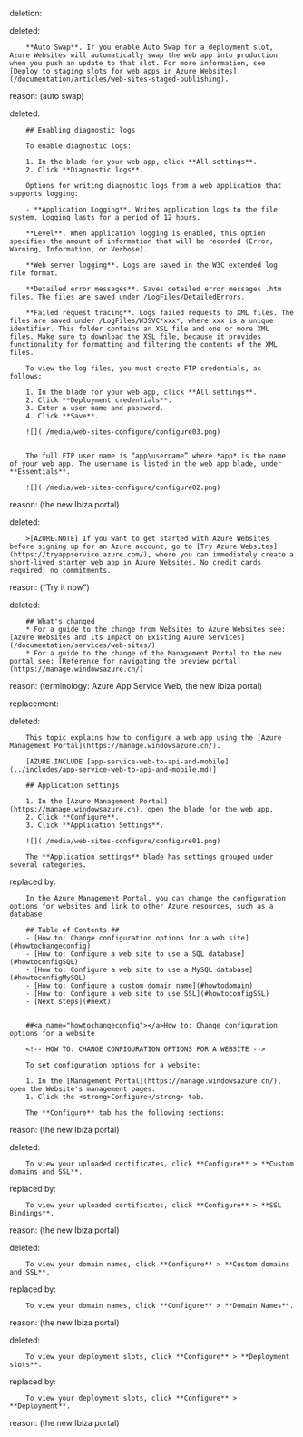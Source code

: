 deletion:

deleted:

		**Auto Swap**. If you enable Auto Swap for a deployment slot, Azure Websites will automatically swap the web app into production when you push an update to that slot. For more information, see [Deploy to staging slots for web apps in Azure Websites](/documentation/articles/web-sites-staged-publishing).

reason: (auto swap)

deleted:

		## Enabling diagnostic logs
		
		To enable diagnostic logs:
		
		1. In the blade for your web app, click **All settings**.
		2. Click **Diagnostic logs**. 
		
		Options for writing diagnostic logs from a web application that supports logging: 
		
		- **Application Logging**. Writes application logs to the file system. Logging lasts for a period of 12 hours. 
		
		**Level**. When application logging is enabled, this option specifies the amount of information that will be recorded (Error, Warning, Information, or Verbose).
		
		**Web server logging**. Logs are saved in the W3C extended log file format. 
		
		**Detailed error messages**. Saves detailed error messages .htm files. The files are saved under /LogFiles/DetailedErrors. 
		
		**Failed request tracing**. Logs failed requests to XML files. The files are saved under /LogFiles/W3SVC*xxx*, where xxx is a unique identifier. This folder contains an XSL file and one or more XML files. Make sure to download the XSL file, because it provides functionality for formatting and filtering the contents of the XML files.
		
		To view the log files, you must create FTP credentials, as follows:
		
		1. In the blade for your web app, click **All settings**.
		2. Click **Deployment credentials**.
		3. Enter a user name and password.
		4. Click **Save**.
		
		![](./media/web-sites-configure/configure03.png)
		
		
		The full FTP user name is “app\username” where *app* is the name of your web app. The username is listed in the web app blade, under **Essentials**.  
		
		![](./media/web-sites-configure/configure02.png)

reason: (the new Ibiza portal)

deleted:

		>[AZURE.NOTE] If you want to get started with Azure Websites before signing up for an Azure account, go to [Try Azure Websites](https://tryappservice.azure.com/), where you can immediately create a short-lived starter web app in Azure Websites. No credit cards required; no commitments.

reason: (“Try it now”)

deleted:

		## What's changed
		* For a guide to the change from Websites to Azure Websites see: [Azure Websites and Its Impact on Existing Azure Services](/documentation/services/web-sites/)
		* For a guide to the change of the Management Portal to the new portal see: [Reference for navigating the preview portal](https://manage.windowsazure.cn/)

reason: (terminology: Azure App Service Web, the new Ibiza portal)

replacement:

deleted:

		This topic explains how to configure a web app using the [Azure Management Portal](https://manage.windowsazure.cn/).
		
		[AZURE.INCLUDE [app-service-web-to-api-and-mobile](../includes/app-service-web-to-api-and-mobile.md)] 
		
		## Application settings
		
		1. In the [Azure Management Portal](https://manage.windowsazure.cn), open the blade for the web app.
		2. Click **Configure**.
		3. Click **Application Settings**.
		
		![](./media/web-sites-configure/configure01.png)
		
		The **Application settings** blade has settings grouped under several categories.

replaced by:

		In the Azure Management Portal, you can change the configuration options for websites and link to other Azure resources, such as a database.
		
		## Table of Contents ##
		- [How to: Change configuration options for a web site](#howtochangeconfig)
		- [How to: Configure a web site to use a SQL database](#howtoconfigSQL)
		- [How to: Configure a web site to use a MySQL database](#howtoconfigMySQL)
		- [How to: Configure a custom domain name](#howtodomain)
		- [How to: Configure a web site to use SSL](#howtoconfigSSL)
		- [Next steps](#next)
		
		
		##<a name="howtochangeconfig"></a>How to: Change configuration options for a website
		
		<!-- HOW TO: CHANGE CONFIGURATION OPTIONS FOR A WEBSITE -->
		
		To set configuration options for a website:
		
		1. In the [Management Portal](https://manage.windowsazure.cn/), open the Website's management pages.
		1. Click the <strong>Configure</strong> tab.
		
		The **Configure** tab has the following sections:

reason: (the new Ibiza portal)

deleted:

		To view your uploaded certificates, click **Configure** > **Custom domains and SSL**.

replaced by:

		To view your uploaded certificates, click **Configure** > **SSL Bindings**.

reason: (the new Ibiza portal)

deleted:

		To view your domain names, click **Configure** > **Custom domains and SSL**.

replaced by:

		To view your domain names, click **Configure** > **Domain Names**.

reason: (the new Ibiza portal)

deleted:

		To view your deployment slots, click **Configure** > **Deployment slots**.

replaced by:

		To view your deployment slots, click **Configure** > **Deployment**.

reason: (the new Ibiza portal)


